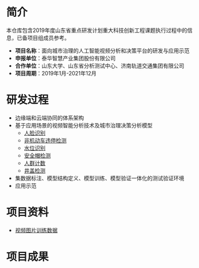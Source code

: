 # 简介
本仓库包含2019年度山东省重点研发计划重大科技创新工程课题执行过程中的信息，已备项目组成员参考。
- **项目名称**：面向城市治理的人工智能视频分析和决策平台的研发与应用示范
- **申报单位**：泰华智慧产业集团股份有限公司
- **合作单位**：山东大学、山东省分析测试中心、济南轨道交通集团有限公司
- **项目周期**：2019年1月-2021年12月
# 研发过程
- 边缘端和云端协同的体系架构
- 基于应用场景的视频智能分析技术及城市治理决策分析模型
  - [人脸识别](https://github.com/guomxin/city-video-analysis/blob/master/R&D/face-recog.md)
  - [非机动车违停检测](https://github.com/guomxin/city-video-analysis/blob/master/R&D/novehicle-detect.md)
  - [水位识别](https://github.com/guomxin/city-video-analysis/blob/master/R&D/water-level-recog.md)
  - [安全帽检测](https://github.com/guomxin/city-video-analysis/blob/master/R&D/safety-helmet-wearing.md)
  - [人群计数](https://github.com/guomxin/city-video-analysis/blob/master/R&D/crowd-counting.md)
  - [井盖检测](https://github.com/guomxin/city-video-analysis/blob/master/R%26D/Manhole%20cover%20inspection.md)   
- 集数据标注、模型结构定义、模型训练、模型验证一体化的测试验证环境
- 应用示范
# 项目资料
- [视频图片训练数据](https://github.com/guomxin/city-video-analysis/blob/master/resources/data.md)
# 项目成果
